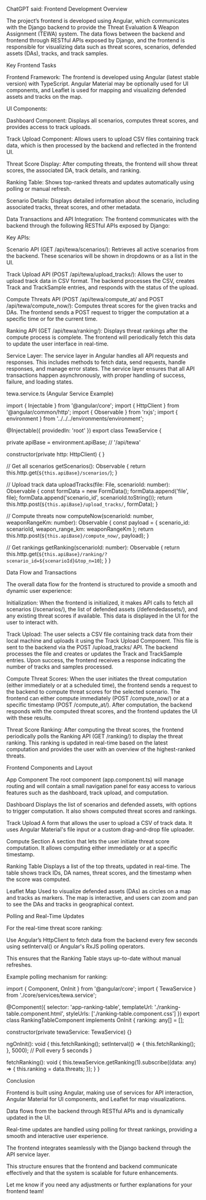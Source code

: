ChatGPT said:
Frontend Development Overview

The project’s frontend is developed using Angular, which communicates with the Django backend to provide the Threat Evaluation & Weapon Assignment (TEWA) system. The data flows between the backend and frontend through RESTful APIs exposed by Django, and the frontend is responsible for visualizing data such as threat scores, scenarios, defended assets (DAs), tracks, and track samples.

Key Frontend Tasks

Frontend Framework:
The frontend is developed using Angular (latest stable version) with TypeScript. Angular Material may be optionally used for UI components, and Leaflet is used for mapping and visualizing defended assets and tracks on the map.

UI Components:

Dashboard Component: Displays all scenarios, computes threat scores, and provides access to track uploads.

Track Upload Component: Allows users to upload CSV files containing track data, which is then processed by the backend and reflected in the frontend UI.

Threat Score Display: After computing threats, the frontend will show threat scores, the associated DA, track details, and ranking.

Ranking Table: Shows top-ranked threats and updates automatically using polling or manual refresh.

Scenario Details: Displays detailed information about the scenario, including associated tracks, threat scores, and other metadata.

Data Transactions and API Integration:
The frontend communicates with the backend through the following RESTful APIs exposed by Django:

Key APIs:

Scenario API (GET /api/tewa/scenarios/):
Retrieves all active scenarios from the backend. These scenarios will be shown in dropdowns or as a list in the UI.

Track Upload API (POST /api/tewa/upload_tracks/):
Allows the user to upload track data in CSV format. The backend processes the CSV, creates Track and TrackSample entries, and responds with the status of the upload.

Compute Threats API (POST /api/tewa/compute_at/ and POST /api/tewa/compute_now/):
Computes threat scores for the given tracks and DAs. The frontend sends a POST request to trigger the computation at a specific time or for the current time.

Ranking API (GET /api/tewa/ranking/):
Displays threat rankings after the compute process is complete. The frontend will periodically fetch this data to update the user interface in real-time.

Service Layer:
The service layer in Angular handles all API requests and responses. This includes methods to fetch data, send requests, handle responses, and manage error states. The service layer ensures that all API transactions happen asynchronously, with proper handling of success, failure, and loading states.

tewa.service.ts (Angular Service Example)

import { Injectable } from '@angular/core';
import { HttpClient } from '@angular/common/http';
import { Observable } from 'rxjs';
import { environment } from '../../../environments/environment';

@Injectable({
providedIn: 'root'
})
export class TewaService {

private apiBase = environment.apiBase; // '/api/tewa'

constructor(private http: HttpClient) { }

// Get all scenarios
getScenarios(): Observable<any> {
return this.http.get(`${this.apiBase}/scenarios/`);
}

// Upload track data
uploadTracks(file: File, scenarioId: number): Observable<any> {
const formData = new FormData();
formData.append('file', file);
formData.append('scenario_id', scenarioId.toString());
return this.http.post(`${this.apiBase}/upload_tracks/`, formData);
}

// Compute threats now
computeNow(scenarioId: number, weaponRangeKm: number): Observable<any> {
const payload = { scenario_id: scenarioId, weapon_range_km: weaponRangeKm };
return this.http.post(`${this.apiBase}/compute_now/`, payload);
}

// Get rankings
getRanking(scenarioId: number): Observable<any> {
return this.http.get(`${this.apiBase}/ranking/?scenario_id=${scenarioId}&top_n=10`);
}
}

Data Flow and Transactions

The overall data flow for the frontend is structured to provide a smooth and dynamic user experience:

Initialization:
When the frontend is initialized, it makes API calls to fetch all scenarios (/scenarios/), the list of defended assets (/defendedassets/), and any existing threat scores if available. This data is displayed in the UI for the user to interact with.

Track Upload:
The user selects a CSV file containing track data from their local machine and uploads it using the Track Upload Component. This file is sent to the backend via the POST /upload_tracks/ API.
The backend processes the file and creates or updates the Track and TrackSample entries. Upon success, the frontend receives a response indicating the number of tracks and samples processed.

Compute Threat Scores:
When the user initiates the threat computation (either immediately or at a scheduled time), the frontend sends a request to the backend to compute threat scores for the selected scenario.
The frontend can either compute immediately (POST /compute_now/) or at a specific timestamp (POST /compute_at/).
After computation, the backend responds with the computed threat scores, and the frontend updates the UI with these results.

Threat Score Ranking:
After computing the threat scores, the frontend periodically polls the Ranking API (GET /ranking/) to display the threat ranking. This ranking is updated in real-time based on the latest computation and provides the user with an overview of the highest-ranked threats.

Frontend Components and Layout

App Component
The root component (app.component.ts) will manage routing and will contain a small navigation panel for easy access to various features such as the dashboard, track upload, and computation.

Dashboard
Displays the list of scenarios and defended assets, with options to trigger computation. It also shows computed threat scores and rankings.

Track Upload
A form that allows the user to upload a CSV of track data. It uses Angular Material's file input or a custom drag-and-drop file uploader.

Compute Section
A section that lets the user initiate threat score computation. It allows computing either immediately or at a specific timestamp.

Ranking Table
Displays a list of the top threats, updated in real-time. The table shows track IDs, DA names, threat scores, and the timestamp when the score was computed.

Leaflet Map
Used to visualize defended assets (DAs) as circles on a map and tracks as markers. The map is interactive, and users can zoom and pan to see the DAs and tracks in geographical context.

Polling and Real-Time Updates

For the real-time threat score ranking:

Use Angular’s HttpClient to fetch data from the backend every few seconds using setInterval() or Angular's RxJS polling operators.

This ensures that the Ranking Table stays up-to-date without manual refreshes.

Example polling mechanism for ranking:

import { Component, OnInit } from '@angular/core';
import { TewaService } from './core/services/tewa.service';

@Component({
selector: 'app-ranking-table',
templateUrl: './ranking-table.component.html',
styleUrls: ['./ranking-table.component.css']
})
export class RankingTableComponent implements OnInit {
ranking: any[] = [];

constructor(private tewaService: TewaService) {}

ngOnInit(): void {
this.fetchRanking();
setInterval(() => {
this.fetchRanking();
}, 5000); // Poll every 5 seconds
}

fetchRanking(): void {
this.tewaService.getRanking(1).subscribe((data: any) => {
this.ranking = data.threats;
});
}
}

Conclusion

Frontend is built using Angular, making use of services for API interaction, Angular Material for UI components, and Leaflet for map visualizations.

Data flows from the backend through RESTful APIs and is dynamically updated in the UI.

Real-time updates are handled using polling for threat rankings, providing a smooth and interactive user experience.

The frontend integrates seamlessly with the Django backend through the API service layer.

This structure ensures that the frontend and backend communicate effectively and that the system is scalable for future enhancements.

Let me know if you need any adjustments or further explanations for your frontend team!

